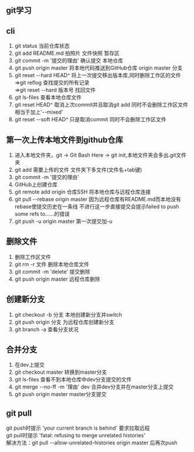 ## git学习
## cli
1. git status  当前仓库状态
2. git add README.md   拍照片 文件快照 暂存区
3. git commit -m '提交的理由'  确认提交 本地仓库
4. git push origin master  将本地代码推送到GitHub仓库 origin master 分支
5. git reset --hard HEAD^ 将上一次提交移出版本库,同时删除工作区的文件  
=>git reflog 查找提交的所有记录  
=>git reset --hard 版本号 找回文件
6. git ls-files 查看本地仓库文件
7. git reset HEAD^ 取消上次commit并且取消git add 同时不会删除工作区文件 相当于加上'--mixed'
8. git reset --soft HEAD^ 只是取消commit 同时不会删除工作区文件
## 第一次上传本地文件到github仓库
1. 进入本地文件夹，git -> Git Bash Here -> git init,本地文件夹会多出.git文件夹
2. git add 需要上传的文件   文件夹下多文件(文件名+tab键)
3. git commit -m '提交的理由'
4. GitHub上创建仓库
5. git remote add origin 仓库SSH    将本地仓库与远程仓库连接
6. git pull --rebase origin master  因为远程仓库有README.md而本地没有 rebase使提交历史在一条线 不进行这一步直接提交会提示failed to push some refs to......的错误
7. git push -u origin master 第一次提交加-u
## 删除文件
1. 删除工作区文件
2. git rm -r 文件 删除本地仓库文件
3. git commit -m 'delete' 提交删除
4. git push origin master 远程仓库删除 
## 创建新分支
1. git checkout -b 分支 本地创建新分支并switch
2. git push origin 分支 为远程仓库创建新分支
3. git branch -a 查看分支状况
## 合并分支
1. 在dev上提交
2. git checkout master 转换到master分支
3. git ls-files 查看不到本地仓库中dev分支提交的文件
4. git merge --no-ff -m '理由' dev 合并dev分支并在master分支上提交
5. git push origin master master分支提交
## git pull
git push时提示 'your current branch is behind' 要求拉取远程  
git pull时提示 'fatal: refusing to merge unrelated histories'  
解决方法：git pull --allow-unrelated-histories origin master 后再次push